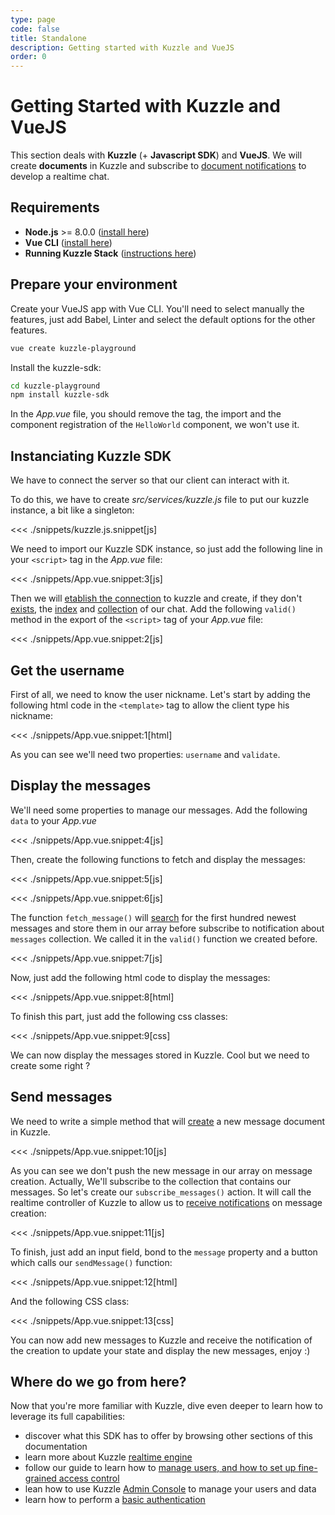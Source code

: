 ```yaml
---
type: page
code: false
title: Standalone
description: Getting started with Kuzzle and VueJS
order: 0
---
```



# Getting Started with Kuzzle and VueJS

This section deals with **Kuzzle** (+ **Javascript SDK**) and **VueJS**. We will create **documents** in Kuzzle and subscribe to [document notifications](/sdk/js/6/essentials/realtime-notifications/#document-messages) to develop a realtime chat.


## Requirements

- **Node.js** >= 8.0.0 ([install here](https://nodejs.org/en/download/))
- **Vue CLI** ([install here](https://cli.vuejs.org/guide/installation.html))
- **Running Kuzzle Stack** ([instructions here](/core/1/guides/getting-started/running-kuzzle/))

## Prepare your environment

Create your VueJS app with Vue CLI. You'll need to select manually the features,
just add Babel, Linter and select the default options for the other features. 
```bash
vue create kuzzle-playground
```

Install the kuzzle-sdk: 
```bash
cd kuzzle-playground
npm install kuzzle-sdk
```

In the _App.vue_ file, you should remove the tag, the import and the component registration of the `HelloWorld` component, we won't use it.

## Instanciating Kuzzle SDK

We have to connect the server so that our client can interact with it.

To do this, we have to create _src/services/kuzzle.js_ file to put our kuzzle instance, a bit like a singleton:

<<< ./snippets/kuzzle.js.snippet[js]

We need to import our Kuzzle SDK instance, so just add the following line in your `<script>` tag in the _App.vue_ file: 

<<< ./snippets/App.vue.snippet:3[js]

Then we will [etablish the connection](/sdk/js/6/core-classes/kuzzle/connect/) to kuzzle and create, if they don't [exists](sdk/js/6/controllers/index/exists/), the [index](sdk/js/6/controllers/index/create/) and [collection](sdk/js/6/controllers/collection/create/) of our chat. 
Add the following `valid()` method in the export of the `<script>` tag of your _App.vue_ file:

<<< ./snippets/App.vue.snippet:2[js]

## Get the username
First of all, we need to know the user nickname. Let's start by adding the following html code in the `<template>` tag to allow the client type his nickname:

<<< ./snippets/App.vue.snippet:1[html]

As you can see we'll need two properties: `username` and `validate`.


## Display the messages

We'll need some properties to manage our messages. Add the following `data` to your _App.vue_

<<< ./snippets/App.vue.snippet:4[js]

Then, create the following functions to fetch and display the messages: 

<<< ./snippets/App.vue.snippet:5[js]

<<< ./snippets/App.vue.snippet:6[js]

The function `fetch_message()` will [search](/sdk/js/6/controllers/document/search/) for the first hundred newest messages and store them in our array before subscribe to notification about `messages` collection. We called it in the `valid()` function we created before.

<<< ./snippets/App.vue.snippet:7[js]

Now, just add the following html code to display the messages:

<<< ./snippets/App.vue.snippet:8[html]

To finish this part, just add the following css classes:

<<< ./snippets/App.vue.snippet:9[css]

We can now display the messages stored in Kuzzle. Cool but we need to create some right ?

## Send messages

We need to write a simple method that will [create](/sdk/js/6/controllers/document/create/) a new message document in Kuzzle.

<<< ./snippets/App.vue.snippet:10[js]

As you can see we don't push the new message in our array on message creation.
Actually, We'll subscribe to the collection that contains our messages.
So let's create our `subscribe_messages()` action. It will call the realtime controller of Kuzzle to allow us to [receive notifications](/sdk/js/6/controllers/realtime/subscribe/) on message creation:

<<< ./snippets/App.vue.snippet:11[js]

To finish, just add an input field, bond to the `message` property and a button which calls our `sendMessage()` function:

<<< ./snippets/App.vue.snippet:12[html]

And the following CSS class: 

<<< ./snippets/App.vue.snippet:13[css]

You can now add new messages to Kuzzle and receive the notification of the creation to update your state and display the new messages, enjoy :)

## Where do we go from here?

Now that you're more familiar with Kuzzle, dive even deeper to learn how to leverage its full capabilities:

- discover what this SDK has to offer by browsing other sections of this documentation
- learn more about Kuzzle [realtime engine](/core/1/guides/essentials/real-time/)
- follow our guide to learn how to [manage users, and how to set up fine-grained access control](/core/1/guides/essentials/security/)
- lean how to use Kuzzle [Admin Console](/core/1/guides/essentials/admin-console/) to manage your users and data
- learn how to perform a [basic authentication](/sdk/js/6/controllers/auth/login)
